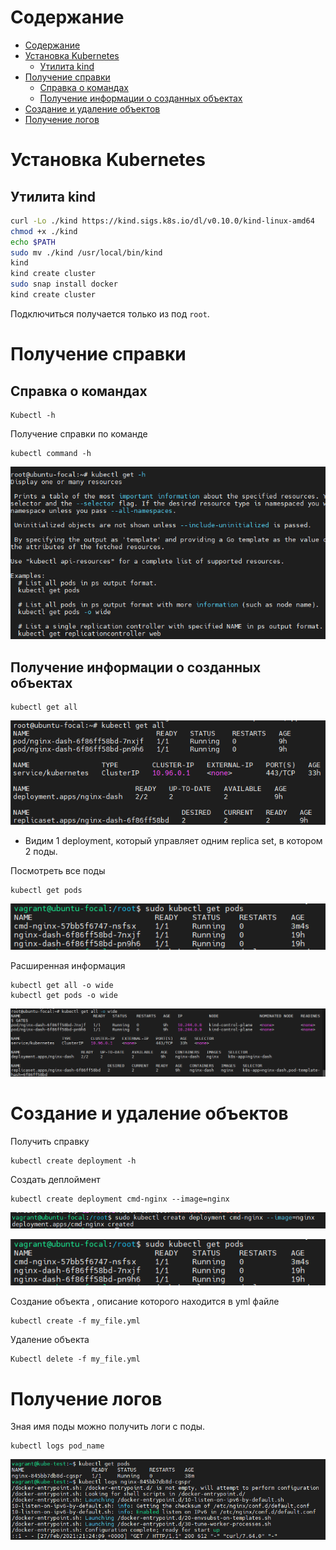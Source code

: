 # Содержание
- [Содержание](#содержание)
- [Установка Kubernetes](#установка-kubernetes)
  - [Утилита kind](#утилита-kind)
- [Получение справки](#получение-справки)
  - [Справка о командах](#справка-о-командах)
  - [Получение информации о созданных объектах](#получение-информации-о-созданных-объектах)
- [Создание и удаление объектов](#создание-и-удаление-объектов)
- [Получение логов](#получение-логов)


# Установка Kubernetes

## Утилита kind

```bash
curl -Lo ./kind https://kind.sigs.k8s.io/dl/v0.10.0/kind-linux-amd64
chmod +x ./kind
echo $PATH
sudo mv ./kind /usr/local/bin/kind
kind
kind create cluster
sudo snap install docker
kind create cluster
```

Подключиться получается только из под `root`. 

# Получение справки

## Справка о командах
```
Kubectl -h
```

Получение справки по команде
```
kubectl command -h
```

![](images/image20.png)

## Получение информации о созданных объектах

```
kubectl get all
```

![](images/image51.png)

- Видим 1 deployment, который управляет одним replica set, в котором 2 поды.

Посмотреть все поды
```
kubectl get pods
```
![](images/image25.png)

Расширенная информация
```
kubectl get all -o wide 
kubectl get pods -o wide
```
![](images/image24.png)

# Создание и удаление объектов

Получить справку 
```
kubectl create deployment -h
```

Создать деплоймент
```
kubectl create deployment cmd-nginx --image=nginx
```

![](images/image40.png)

![](images/image25.png)

Создание объекта , описание которого находится в yml файле
```
kubectl create -f my_file.yml
```

Удаление объекта
```
Kubectl delete -f my_file.yml
```

# Получение логов

Зная имя поды можно получить логи с поды.
```
kubectl logs pod_name
```
![](images/image9.png)
